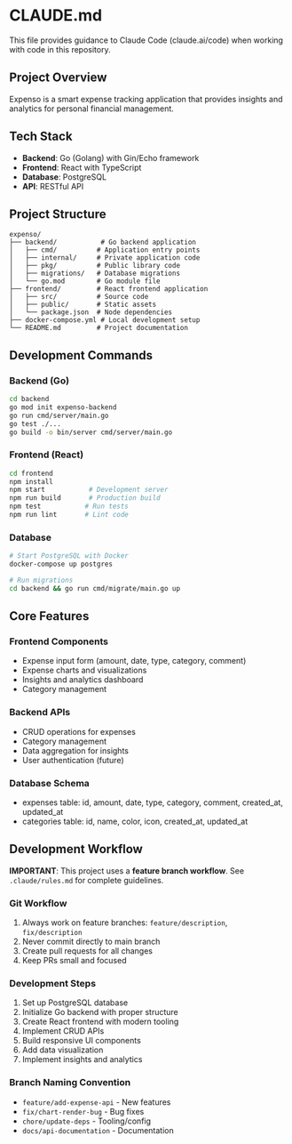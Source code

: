 # CLAUDE.md

This file provides guidance to Claude Code (claude.ai/code) when working with code in this repository.

## Project Overview

Expenso is a smart expense tracking application that provides insights and analytics for personal financial management.

## Tech Stack

- **Backend**: Go (Golang) with Gin/Echo framework
- **Frontend**: React with TypeScript
- **Database**: PostgreSQL
- **API**: RESTful API

## Project Structure

```
expenso/
├── backend/           # Go backend application
│   ├── cmd/          # Application entry points
│   ├── internal/     # Private application code
│   ├── pkg/          # Public library code
│   ├── migrations/   # Database migrations
│   └── go.mod        # Go module file
├── frontend/         # React frontend application
│   ├── src/          # Source code
│   ├── public/       # Static assets
│   └── package.json  # Node dependencies
├── docker-compose.yml # Local development setup
└── README.md         # Project documentation
```

## Development Commands

### Backend (Go)
```bash
cd backend
go mod init expenso-backend
go run cmd/server/main.go
go test ./...
go build -o bin/server cmd/server/main.go
```

### Frontend (React)
```bash
cd frontend
npm install
npm start           # Development server
npm run build       # Production build
npm test           # Run tests
npm run lint       # Lint code
```

### Database
```bash
# Start PostgreSQL with Docker
docker-compose up postgres

# Run migrations
cd backend && go run cmd/migrate/main.go up
```

## Core Features

### Frontend Components
- Expense input form (amount, date, type, category, comment)
- Expense charts and visualizations
- Insights and analytics dashboard
- Category management

### Backend APIs
- CRUD operations for expenses
- Category management
- Data aggregation for insights
- User authentication (future)

### Database Schema
- expenses table: id, amount, date, type, category, comment, created_at, updated_at
- categories table: id, name, color, icon, created_at, updated_at

## Development Workflow

**IMPORTANT**: This project uses a **feature branch workflow**. See `.claude/rules.md` for complete guidelines.

### Git Workflow
1. Always work on feature branches: `feature/description`, `fix/description`
2. Never commit directly to main branch
3. Create pull requests for all changes
4. Keep PRs small and focused

### Development Steps
1. Set up PostgreSQL database
2. Initialize Go backend with proper structure  
3. Create React frontend with modern tooling
4. Implement CRUD APIs
5. Build responsive UI components
6. Add data visualization
7. Implement insights and analytics

### Branch Naming Convention
- `feature/add-expense-api` - New features
- `fix/chart-render-bug` - Bug fixes  
- `chore/update-deps` - Tooling/config
- `docs/api-documentation` - Documentation